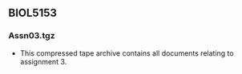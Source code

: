 ## BIOL5153

### Assn03.tgz
* This compressed tape archive contains all documents relating to assignment 3.
